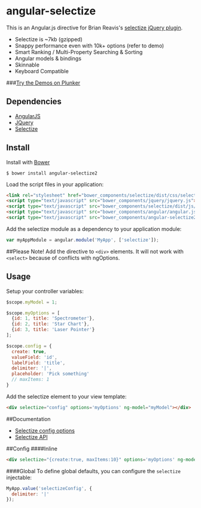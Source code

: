 angular-selectize
==================
This is an Angular.js directive for Brian Reavis's [selectize jQuery plugin](http://brianreavis.github.io/selectize.js/).

* Selectize is ~7kb (gzipped)
* Snappy performance even with 10k+ options (refer to demo)
* Smart Ranking / Multi-Property Searching & Sorting
* Angular models & bindings
* Skinnable
* Keyboard Compatible

###[Try the Demos on Plunker](http://plnkr.co/edit/X2YYPX?p=preview)



## Dependencies

- [AngularJS](http://angularjs.org/)
- [JQuery](http://jquery.com/)
- [Selectize](http://brianreavis.github.io/selectize.js/)

## Install
Install with [Bower](http://bower.io)

`$ bower install angular-selectize2`

Load the script files in your application:
```html
<link rel="stylesheet" href="bower_components/selectize/dist/css/selectize.default.css ">
<script type="text/javascript" src="bower_components/jquery/jquery.js"></script>
<script type="text/javascript" src="bower_components/selectize/dist/js/standalone/selectize.min.js"></script>
<script type="text/javascript" src="bower_components/angular/angular.js"></script>
<script type="text/javascript" src="bower_components/angular-selectize2/dist/selectize.js"></script>
```


Add the selectize module as a dependency to your application module:

```javascript
var myAppModule = angular.module('MyApp', ['selectize']);
```

##Please Note!
Add the directive to `<div>` elements. It will not work with `<select>` because of conflicts with ngOptions.

## Usage
Setup your controller variables:

```javascript
$scope.myModel = 1;

$scope.myOptions = [
  {id: 1, title: 'Spectrometer'},
  {id: 2, title: 'Star Chart'},
  {id: 3, title: 'Laser Pointer'}
];

$scope.config = {
  create: true,
  valueField: 'id',
  labelField: 'title',
  delimiter: '|',
  placeholder: 'Pick something'
  // maxItems: 1
}
```

Add the selectize element to your view template:

```html
<div selectize="config" options='myOptions' ng-model="myModel"></div>
```


##Documentation
- [Selectize config options](https://github.com/brianreavis/selectize.js/blob/master/docs/usage.md)
- [Selectize API](https://github.com/brianreavis/selectize.js/blob/master/docs/api.md)

##Config
####Inline

```html
<div selectize="{create:true, maxItems:10}" options='myOptions' ng-model="myModel"></div>
```


####Global
To define global defaults, you can configure the `selectize` injectable:

```javascript
MyApp.value('selectizeConfig', {
  delimiter: '|'
});
```
